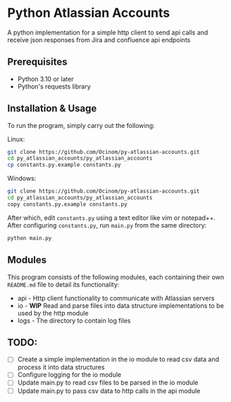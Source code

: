 # Python Atlassian Accounts
A python implementation for a simple http client to send api calls and receive json responses from Jira and confluence api endpoints

## Prerequisites
- Python 3.10 or later
- Python's requests library

## Installation & Usage
To run the program, simply carry out the following:

Linux:
```bash
git clone https://github.com/Ocinom/py-atlassian-accounts.git
cd py_atlassian_accounts/py_atlassian_accounts
cp constants.py.example constants.py
```
Windows:
```bash
git clone https://github.com/Ocinom/py-atlassian-accounts.git
cd py_atlassian_accounts/py_atlassian_accounts
copy constants.py.example constants.py
```
After which, edit `constants.py` using a text editor like vim or notepad++.
After configuring `constants.py`, run `main.py` from the same directory:
```bash
python main.py
```

## Modules
This program consists of the following modules, each containing their own `README.md` file to detail its functionality:
- api - Http client functionality to communicate with Atlassian servers
- io - **__WIP__**  Read and parse files into data structure implementations to be used by the http module
- logs - The directory to contain log files


## TODO:
- [ ] Create a simple implementation in the io module to read csv data and process it into data structures
- [ ] Configure logging for the io module
- [ ] Update main.py to read csv files to be parsed in the io module
- [ ] Update main.py to pass csv data to http calls in the api module
